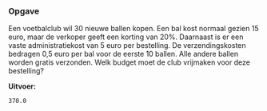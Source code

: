 ### Opgave

Een voetbalclub wil 30 nieuwe ballen kopen. Een bal kost normaal gezien 15 euro, maar de verkoper geeft een korting van 20%. Daarnaast is er een vaste administratiekost van 5 euro per bestelling. De verzendingskosten bedragen 0,5 euro per bal voor de eerste 10 ballen. Alle andere ballen worden gratis verzonden.
Welk budget moet de club vrijmaken voor deze bestelling?

**Uitvoer:**

    370.0
